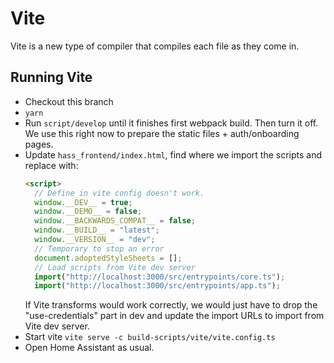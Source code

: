 # Vite

Vite is a new type of compiler that compiles each file as they come in.

## Running Vite

- Checkout this branch
- `yarn`
- Run `script/develop` until it finishes first webpack build. Then turn it off. We use this right now to prepare the static files + auth/onboarding pages.
- Update `hass_frontend/index.html`, find where we import the scripts and replace with:
  ```html
  <script>
    // Define in vite config doesn't work.
    window.__DEV__ = true;
    window.__DEMO__ = false;
    window.__BACKWARDS_COMPAT__ = false;
    window.__BUILD__ = "latest";
    window.__VERSION__ = "dev";
    // Temporary to stop an error
    document.adoptedStyleSheets = [];
    // Load scripts from Vite dev server
    import("http://localhost:3000/src/entrypoints/core.ts");
    import("http://localhost:3000/src/entrypoints/app.ts");
  ```
  If Vite transforms would work correctly, we would just have to drop the "use-credentials" part in dev and update the import URLs to import from Vite dev server.
- Start vite `vite serve -c build-scripts/vite/vite.config.ts`
- Open Home Assistant as usual.
